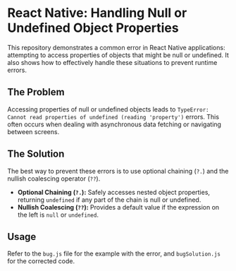 # React Native: Handling Null or Undefined Object Properties

This repository demonstrates a common error in React Native applications: attempting to access properties of objects that might be null or undefined.  It also shows how to effectively handle these situations to prevent runtime errors.

## The Problem

Accessing properties of null or undefined objects leads to `TypeError: Cannot read properties of undefined (reading 'property')` errors. This often occurs when dealing with asynchronous data fetching or navigating between screens.

## The Solution

The best way to prevent these errors is to use optional chaining (`?.`) and the nullish coalescing operator (`??`).

* **Optional Chaining (`?.`):** Safely accesses nested object properties, returning `undefined` if any part of the chain is null or undefined.
* **Nullish Coalescing (`??`):** Provides a default value if the expression on the left is `null` or `undefined`.

## Usage

Refer to the `bug.js` file for the example with the error, and `bugSolution.js` for the corrected code.